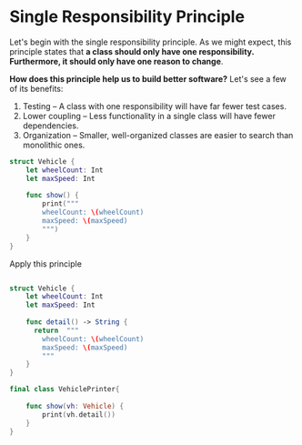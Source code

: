 # Single Responsibility Principle

Let's begin with the single responsibility principle. As we might expect, this principle states that **a class should only have one responsibility. Furthermore, it should only have one reason to change**.

**How does this principle help us to build better software?** Let's see a few of its benefits:

 1. Testing – A class with one responsibility will have far fewer test cases.
 2. Lower coupling – Less functionality in a single class will have fewer dependencies.
 3. Organization – Smaller, well-organized classes are easier to search than monolithic ones.



```swift
struct Vehicle {
    let wheelCount: Int
    let maxSpeed: Int
    
    func show() {
        print("""
        wheelCount: \(wheelCount)
        maxSpeed: \(maxSpeed)
        """)
    }
}
```

Apply this principle

```swift

struct Vehicle {
    let wheelCount: Int
    let maxSpeed: Int
    
    func detail() -> String {
      return  """
        wheelCount: \(wheelCount)
        maxSpeed: \(maxSpeed)
        """
    }
}

final class VehiclePrinter{
    
    func show(vh: Vehicle) {
        print(vh.detail())
    }
}

```
